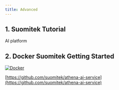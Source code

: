 ```yaml
---
title: Advanced
---
```


## 1. Suomitek Tutorial

AI platform

## 2. Docker Suomitek Getting Started

[![Docker](https://avatars2.githubusercontent.com/u/69495643?s=200&v=4)](https://github.com/suomitek/athena-ai-service)

[https://github.com/suomitek/athena-ai-service](https://github.com/suomitek/athena-ai-service)
